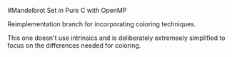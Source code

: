 #Mandelbrot Set in Pure C with OpenMP

Reimplementation branch for incorporating coloring techniques.

This one doesn't use intrinsics and is deliberately extremeely simplified to focus on the differences needed for coloring.

